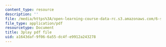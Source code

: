 ```yaml
---
content_type: resource
description: ''
file: /media/https%3A/open-learning-course-data-rc.s3.amazonaws.com/6-s897-machine-learning-for-healthcare-spring-2019/a1643daf9f066a55dc4fe9912a243278_gRkUhg9Wb-I.pdf
file_type: application/pdf
resourcetype: Document
title: 3play pdf file
uid: a1643daf-9f06-6a55-dc4f-e9912a243278
---
```

